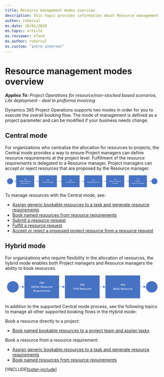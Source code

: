 ```yaml
---
title: Resource management modes overview
description: This topic provides information about Resource management functionality in Dynamics 365 Project Operations.
author: ruhercul
ms.date: 10/01/2020
ms.topic: article
ms.reviewer: kfend 
ms.author: ruhercul
ms.custom: "intro-internal"
---
```


# Resource management modes overview

_**Applies To:** Project Operations for resource/non-stocked based scenarios, Lite deployment - deal to proforma invoicing_


Dynamics 365 Project Operations supports two modes in order for you to execute the overall booking flow. The mode of management is defined as a project parameter and can be modified if your business needs change.    

## Central mode
For organizations who centralize the allocation for resources to projects, the Central mode provides a way to ensure Project managers can define resource requirements at the project level. Fulfillment of the resource requirements is delegated to a Resource manager. Project managers can accept or reject resources that are proposed by the Resource manager.

![Central Mode.](./media/resource-management-central.png)

To manage resources with the Central mode, see:

- [Assign generic bookable resources to a task and generate resource requirements](/dynamics365/project-service/assign-generic-bookable-resource)
- [Book named resources from resource requirements](/dynamics365/project-service/book-named-resource)
- [Submit a resource request](/dynamics365/project-service/submit-resource-request)
- [Fulfill a resource request](/dynamics365/project-service/resource-management-fulfill-requests)
- [Accept or reject a proposed project resource from a resource request](/dynamics365/project-service/accept-reject-proposed-resource)

## Hybrid mode
For organizations who require flexibility in the allocation of resources, the hybrid mode enables both Project managers and Resource managers the ability to book resources.

![Hybrid Mode.](./media/resource-management-hybrid.png)

In addition to the supported Central mode process, see the following topics to manage all other supported booking flows in the Hybrid mode:

Book a resource directly to a project:
- [Book named bookable resources to a project team and assign tasks](/dynamics365/project-service/assign-named-bookable-resource)

Book a resource from a resource requirement:
- [Assign generic bookable resources to a task and generate resource requirements](/dynamics365/project-service/assign-generic-bookable-resource)
- [Book named resources from resource requirements](/dynamics365/project-service/book-named-resource)


[!INCLUDE[footer-include](../includes/footer-banner.md)]